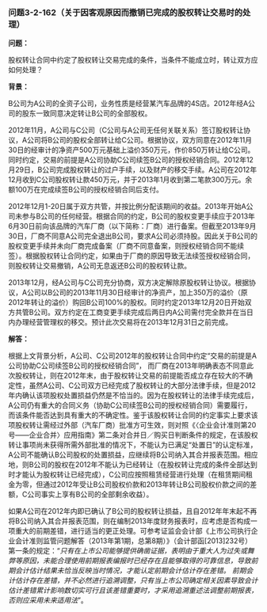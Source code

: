 ### 问题3-2-162（关于因客观原因而撤销已完成的股权转让交易时的处理）

**问题：**

股权转让合同中约定了股权转让交易完成的条件，当条件不能成立时，转让双方应如何处理？

**背景：**

B公司为A公司的全资子公司，业务性质是经营某汽车品牌的4S店。2012年经A公司的股东一致同意决定转让B公司的全部股权。

2012年11月，A公司与C公司（C公司与A公司无任何关联关系）签订股权转让协议，A公司将B公司的股权全部转让给C公司。根据协议，双方同意在2012年11月30日的经审计的净资产500万元基础上溢价350万元，作价850万转让给C公司。同时约定，交易的前提是A公司协助C公司续签B公司的授权经销合同。2012年12月29日，B公司完成股权转让的过户手续，以及财产的移交手续。A公司在2012年12月收到C公司股权转让款450万元，并于2013年1月收到第二笔款300万元。余额100万在完成续签B公司的授权经销合同后支付。

2012年12月1-20日属于双方共管，并按比例分配该期间的收益。2013年开始A公司未参与B公司的任何经营。根据合同的约定，B公司的股权变更手续应于2013年6月30日前向该品牌的汽车厂商（以下简称：厂商）进行备案。但截至2013年9月30日，厂商不同意A公司完全退出B公司，要求A公司必须持股。因此关于B公司的股权变更手续并未向厂商完成备案（厂商不同意备案，则授权经销合同不能续签）。根据股权转让合同约定，如果由于厂商的原因导致无法续签授权经销合同，则股权转让交易撤销，A公司无息返还B公司的股权转让款。

2013年12月，经A公司与C公司充分协商，双方决定解除原股权转让协议。根据协议，A公司以B公司的2013年11月30日经审计的净资产，加上350万的溢价（原2012年转让的溢价）购回B公司100%的股权。同时约定2013年12月20日开始双方共管B公司。双方约定在工商变更手续完成后两日内A公司需付完全款并在当日内办理经营管理权的移交。预计此次交易将在2013年12月31日之前完成。

**解答：**

根据上文背景分析，A公司、C公司2012年的股权转让合同中约定“交易的前提是A公司协助C公司续签B公司的授权经销合同”，
而厂商在2013年明确表态不同意此次股权转让，则在2012年末，由于股权转让交易的前提能否成立存在较大的不确定性，虽然A公司、C公司双方已经完成了股权转让的大部分法律手续，但是2012年内确认该项股权处置损益仍然是不恰当的。因为在股权转让的法律手续完成后，A公司仍有重大的合同义务（协助C公司续签B公司的授权经销合同）需要履行，而该条件能否达到具有重大的不确定性。鉴于该股权转让合同的约定事实上要求该项股权转让需经过外部（汽车厂商）批准方可生效，则对照《〈企业会计准则第20号——企业合并〉应用指南》第二条对合并日／购买日判断条件的规定，在该股权转让事项尚未获得所需外部批准的情况下，不能认为已满足“处置日”的认定标准，A公司不能确认B公司股权的处置损益，应继续将B公司纳入其合并报表范围。相应地，则B公司的股权在2012年不能认为已经转让（在股权转让完成的条件全部达到时才能认为股权转让已经完成），C公司应按照租赁经营进行处理（在租赁期间租金为零，但通过2012年受让B公司股权价款和2013年转让B公司股权价款之间的差额，C公司事实上享有B公司的全部剩余收益）。

如果A公司在2012年内即已确认了B公司的股权转让损益，且自2012年年末起不再将B公司纳入其合并报表范围，则在编制2013年度财务报表时，应考虑是否构成一项重大的前期差错，进行适当的更正处理。可参考证监会会计部《上市公司执行企业会计准则监管问题解答（2013年第1期，总第8期）》（会计部函[2013]232号）第一条的规定：“*只有在上市公司能够提供确凿证据，表明由于重大人为过失或舞弊等原因，未能合理使用前期报表编报时已经存在且能够取得的可靠信息，导致前期会计估计结果未恰当反映当时情况，才能认定前期会计估计存在差错。
前期会计估计存在差错，并不必然进行追溯调整，只有当上市公司确定相关因素导致会计估计差错累计影响数切实可行且该差错重要时，才采用追溯重述法调整前期报表，否则应采用未来适用法*”。
